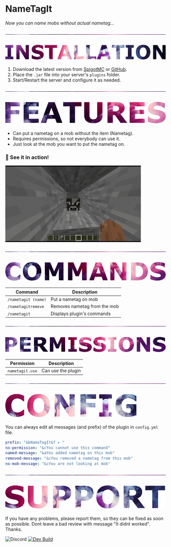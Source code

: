 # NameTagIt     
*Now you can name mobs without actual nametag...*  

![](https://github.com/wejkey/SoneMC/raw/main/images/images2/separator.png)


## ![Installation](https://github.com/wejkey/SoneMC/raw/main/images/images2/Installation.png)  
1. Download the latest version from [SpigotMC](#) or [GitHub](#).  
2. Place the `.jar` file into your server's `plugins` folder.  
3. Start/Restart the server and configure it as needed.  

![](https://github.com/wejkey/SoneMC/raw/main/images/images2/separator.png)


## ![Features](https://github.com/wejkey/SoneMC/raw/main/images/images2/Features.png)

- Can put a nametag on a mob without the item (Nametag).
- Requires permissions, so not everybody can use it.
- Just look at the mob you want to put the nametag on.

### 🎥 See it in action!
![NametagIt GIF](https://github.com/wejkey/SoneMC/raw/main/images/gifs/nametagit.gif)


![](https://github.com/wejkey/SoneMC/raw/main/images/images2/separator.png)

## ![Commands](https://github.com/wejkey/SoneMC/raw/main/images/images2/Commands.png)  
| Command | Description |
|---------|------------|
| `/nametagit (name)` | Put a nametag on mob |
| `/nametagitremove` | Removes nametag from the mob |
| `/nametagit` | Displays plugin's commands |

![](https://github.com/wejkey/SoneMC/raw/main/images/images2/separator.png)


## ![Permissions](https://github.com/wejkey/SoneMC/raw/main/images/images2/Permissions.png)  

| Permission | Description |
|------------|-------------|
| `nametagit.use` | Can use the plugin |

![](https://github.com/wejkey/SoneMC/raw/main/images/images2/separator.png)


## ![Configuration](https://github.com/wejkey/SoneMC/raw/main/images/images2/Config.png)

You can always edit all messages (and prefix) of the plugin in `config.yml` file.

```yaml
prefix: "&bNameTagIt&f ▸ "
no-permission: "&cYou cannot use this command"
named-message: "&aYou added nametag on this mob"
removed-message: "&cYou removed a nametag from this mob"
no-mob-message: "&cYou are not looking at mob"
```

![](https://github.com/wejkey/SoneMC/raw/main/images/images2/separator.png)

## ![Support](https://github.com/wejkey/SoneMC/raw/main/images/images2/Support.png)

If you have any problems, please report them, so they can be fixed as soon as possible. Dont leave a bad review with message "It didnt worked". Thanks.

![Discord](https://img.shields.io/discord/1340050728764575815?style=for-the-badge)
[![Dev Build](https://img.shields.io/badge/Download-Development%20Build-orange?style=for-the-badge&logo=github)](https://github.com/wejkey/NameTagIt/actions/workflows/build.yml)  





